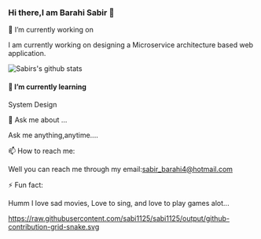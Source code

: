 ### Hi there,I am Barahi Sabir  👋



 🔭 I’m currently working on 

I am currently working on designing a Microservice architecture based web application.

![Sabirs's github stats](https://github-readme-stats.vercel.app/api?username=sabi1125)


#### 🌱 I’m currently learning

System Design

💬 Ask me about ...

Ask me anything,anytime....

📫 How to reach me: 

Well you can reach me through my email:[sabir_barahi4@hotmail.com](sabir_barahi4@hotmail.com)

⚡ Fun fact: 

Humm I love sad movies, Love to sing, and love to play games alot...

https://raw.githubusercontent.com/sabi1125/sabi1125/output/github-contribution-grid-snake.svg


